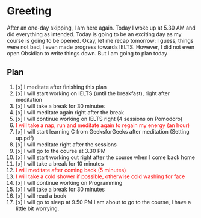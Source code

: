 # Greeting
After an one-day skipping, I am here again. Today I woke up at 5.30 AM and did everything as intended. Today is going to be an exciting day as my course is going to be opened. Okay, let me recap tomorrow: I guess, things were not bad, I even made progress towards IELTS. However, I did not even open Obsidian to write things down. But I am going to plan today
## Plan
1. [x] I meditate after finishing this plan
2. [x] I will start working on IELTS (until the breakfast), right after meditation
3. [x] I will take a break for 30 minutes
4. [x] I will meditate again right after the break
5. [x] I will continue working on IELTS right (4 sessions on Pomodoro)
6. <span style="color:red">I will take a nap, run and meditate again to regain my energy (an hour)</span>
7. [x] I will start learning C from GeeksforGeeks after meditation (Setting up.pdf)
8. [x] I will meditate right after the sessions
9. [x] I will go to the course at 3.30 PM
10. [x] I will start working out right after the course when I come back home
11. [x] I will take a break for 10 minutes
12. <span style="color:#ff0000">I will meditate after coming back (5 minutes)</span>
13. <span style="color:#ff0000">I will take a cold shower if possible, otherwise cold washing for face</span>
14. [x] I will continue working on Programming
15. [x] I will take a break for 30 minutes
16. [x] I will read a book
17. [x] I will go to sleep at 9.50 PM
I am about to go to the course, I have a little bit worrying. 